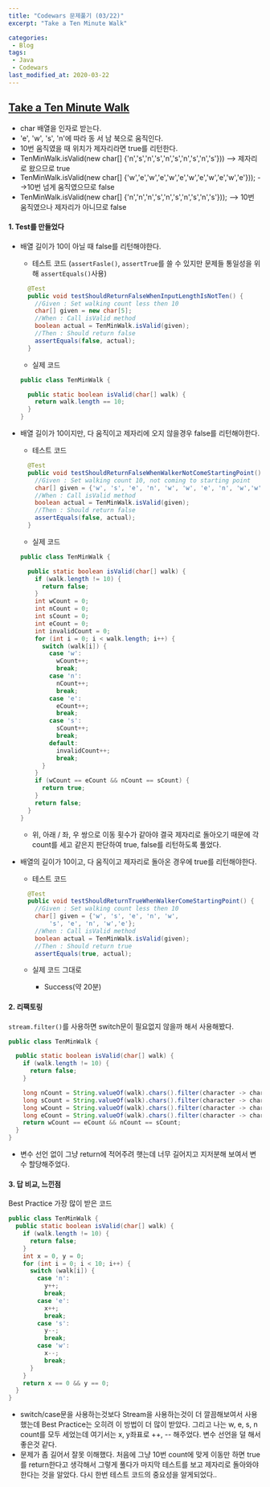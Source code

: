 ```yaml
---
title: "Codewars 문제풀기 (03/22)"
excerpt: "Take a Ten Minute Walk"

categories:
 - Blog
tags:
 - Java
 - Codewars
last_modified_at: 2020-03-22
---
```




## [Take a Ten Minute Walk](https://www.codewars.com/kata/54da539698b8a2ad76000228/train/java)

* char 배열을 인자로 받는다.
* 'e', 'w', 's', 'n'에 따라 동 서 남 북으로 움직인다.
* 10번 움직였을 때 위치가 제자리라면 true를 리턴한다.
* TenMinWalk.isValid(new char[] {'n','s','n','s','n','s','n','s','n','s'})) --> 제자리로 왔으므로 true
* TenMinWalk.isValid(new char[] {'w','e','w','e','w','e','w','e','w','e','w','e'})); -->10번 넘게 움직였으므로 false
* TenMinWalk.isValid(new char[] {'n','n','n','s','n','s','n','s','n','s'})); --> 10번 움직였으나 제자리가 아니므로 false


#### 1. Test를 만들었다

* 배열 길이가 10이 아닐 때 false를 리턴해야한다.

  * 테스트 코드 (`assertFasle()`, `assertTrue`를 쓸 수 있지만 문제들 통일성을 위해 `assertEquals()`사용)

  ``` java
    @Test
    public void testShouldReturnFalseWhenInputLengthIsNotTen() {
      //Given : Set walking count less then 10
      char[] given = new char[5];
      //When : Call isValid method
      boolean actual = TenMinWalk.isValid(given);
      //Then : Should return false
      assertEquals(false, actual);
    }
  ```
  
  * 실제 코드
  
  ```java
  public class TenMinWalk {
  
    public static boolean isValid(char[] walk) {
      return walk.length == 10;
    }
  }
  
  ```
  
* 배열 길이가 10이지만, 다 움직이고 제자리에 오지 않을경우 false를 리턴해야한다.

  * 테스트 코드

  ```java
    @Test
    public void testShouldReturnFalseWhenWalkerNotComeStartingPoint() {
      //Given : Set walking count 10, not coming to starting point
      char[] given = {'w', 's', 'e', 'n', 'w', 'w', 'e', 'n', 'w','w'};
      //When : Call isValid method
      boolean actual = TenMinWalk.isValid(given);
      //Then : Should return false
      assertEquals(false, actual);
    }
  ```

  * 실제 코드

  ```java
  public class TenMinWalk {
  
    public static boolean isValid(char[] walk) {
      if (walk.length != 10) {
        return false;
      }
      int wCount = 0;
      int nCount = 0;
      int sCount = 0;
      int eCount = 0;
      int invalidCount = 0;
      for (int i = 0; i < walk.length; i++) {
        switch (walk[i]) {
          case 'w':
            wCount++;
            break;
          case 'n':
            nCount++;
            break;
          case 'e':
            eCount++;
            break;
          case 's':
            sCount++;
            break;
          default:
            invalidCount++;
            break;
        }
      }
      if (wCount == eCount && nCount == sCount) {
        return true;
      }
      return false;
    }
  }
  
  ```

  * 위, 아래 / 좌, 우 쌍으로 이동 횟수가 같아야 결국 제자리로 돌아오기 때문에 각 count를 세고 같은지 판단하여 true, false를 리턴하도록 풀었다.

* 배열의 길이가 10이고, 다 움직이고 제자리로 돌아온 경우에 true를 리턴해야한다.

  * 테스트 코드

  ```java
    @Test
    public void testShouldReturnTrueWhenWalkerComeStartingPoint() {
      //Given : Set walking count less then 10
      char[] given = {'w', 's', 'e', 'n', 'w',
          's', 'e', 'n', 'w','e'};
      //When : Call isValid method
      boolean actual = TenMinWalk.isValid(given);
      //Then : Should return true
      assertEquals(true, actual);
  ```
  
  * 실제 코드 그대로
  
    * Success(약 20분)



#### 2. 리팩토링

`stream.filter()`를 사용하면 switch문이 필요없지 않을까 해서 사용해봤다.

```java
public class TenMinWalk {

  public static boolean isValid(char[] walk) {
    if (walk.length != 10) {
      return false;
    }

    long nCount = String.valueOf(walk).chars().filter(character -> character == 'n').count();
    long sCount = String.valueOf(walk).chars().filter(character -> character == 's').count();
    long wCount = String.valueOf(walk).chars().filter(character -> character == 'w').count();
    long eCount = String.valueOf(walk).chars().filter(character -> character == 'e').count();
    return wCount == eCount && nCount == sCount;
  }
}

```

* 변수 선언 없이 그냥 return에 적어주려 햇는데 너무 길어지고 지저분해 보여서 변수 할당해주었다.



####  3. 답 비교, 느낀점

Best Practice 가장 많이 받은 코드

```java
public class TenMinWalk {
  public static boolean isValid(char[] walk) {
    if (walk.length != 10) {
      return false;
    }
    int x = 0, y = 0;
    for (int i = 0; i < 10; i++) {
      switch (walk[i]) {
        case 'n':
          y++;
          break;
        case 'e':
          x++;
          break;
        case 's':
          y--;
          break;
        case 'w':
          x--;
          break;
      }
    }
    return x == 0 && y == 0;
  }
}
```

* switch/case문을 사용하는것보다 Stream을 사용하는것이 더 깔끔해보여서 사용했는데 Best Practice는 오히려 이 방법이 더 많이 받았다. 그리고 나는 w, e, s, n count를 모두 세었는데 여기서는 x, y좌표로 ++, -- 해주었다.  변수 선언을 덜 해서 좋은것 같다.
* 문제가 좀 길어서 잘못 이해했다. 처음에 그냥 10번 count에 맞게 이동만 하면 true를 return한다고 생각해서 그렇게 풀다가 마지막 테스트를 보고 제자리로 돌아와야한다는 것을 알았다. 다시 한번 테스트 코드의 중요성을 알게되었다..